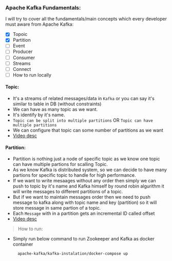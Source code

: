 ### Apache Kafka Fundamentals:
I will try to cover all the fundamentals/main concepts which every developer must aware from Apache Kafka:
- [x] Topoic
- [x] Partition
- [ ] Event
- [ ] Producer
- [ ] Consumer
- [ ] Streams
- [ ] Connect
- [ ] How to run locally

#### Topic:
* It's a streams of related messages/data in `Kafka` or you can say it's similar to table in DB (without constraints)
* We can have as many topic as we want.
* It's identify by it's name.
* `Topic can be split into multiple partitions` OR `Topic can have multiple partitions`
* We can configure that topic can some number of partitions as we want
* [Video desc](https://www.youtube.com/watch?v=kj9JH3ZdsBQ)

#### Partition:
* Partition is nothing just a node of specific topic as we know one topic can have multiple partions for scalling Topic.
* As we know Kafka is distributed system, so we can decide to have many partions for specific topic to handle for high performance.  
* If we want to write mesaages without any order then simply we can push to topic by it's name and Kafka himself by round robin algurithm
it will write messages to different partitions of a topic.
* But if we want to maintain messages order then we need to push message to kafka along with topic name and key (partition) so it will store message in same partion of a topic.
* Each `Message` with in a partition gets an incremental ID called offset 
* [Video desc](https://www.youtube.com/watch?v=y9BStKvVzSs)
> How to run:
* Simply run below command to run Zookeeper and Kafka as docker container

        apache-kafka/kafka-instalation/docker-compose up
        
